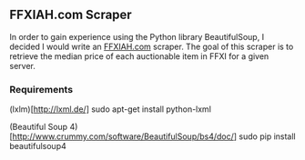 ## FFXIAH.com Scraper

In order to gain experience using the Python library BeautifulSoup, I decided I
would write an [FFXIAH.com](www.ffxiah.com) scraper. The goal of this scraper is 
to retrieve the median price of each auctionable item in FFXI for a given server.

### Requirements
(lxlm)[http://lxml.de/]
sudo apt-get install python-lxml 

(Beautiful Soup 4)[http://www.crummy.com/software/BeautifulSoup/bs4/doc/]
sudo pip install beautifulsoup4

